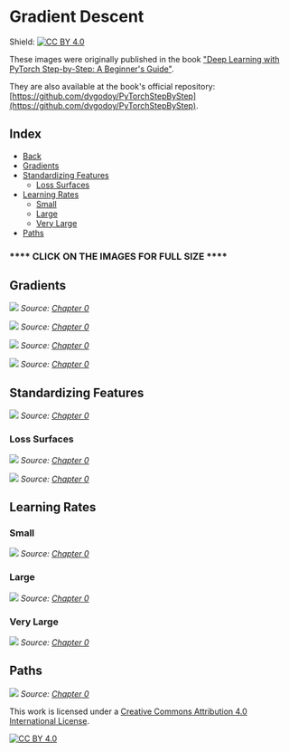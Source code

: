 # Gradient Descent

Shield: [![CC BY 4.0][cc-by-shield]][cc-by]

These images were originally published in the book ["Deep Learning with PyTorch Step-by-Step: A Beginner's Guide"](https://leanpub.com/pytorch).

They are also available at the book's official repository: [https://github.com/dvgodoy/PyTorchStepByStep](https://github.com/dvgodoy/PyTorchStepByStep).

## Index

- [Back](https://github.com/dvgodoy/dl-visuals)
- [Gradients](#gradients)
- [Standardizing Features](#standardizing-features)
    - [Loss Surfaces](#loss-surfaces)
- [Learning Rates](#learning-rates)
    - [Small](#small)
    - [Large](#large)
    - [Very Large](#very-large)
- [Paths](#paths)

### **** CLICK ON THE IMAGES FOR FULL SIZE ****

## Gradients

![](https://raw.githubusercontent.com/dvgodoy/dl-visuals/main/Gradient%20Descent/surface.png)
*Source: [Chapter 0](https://github.com/dvgodoy/PyTorchStepByStep/blob/master/Chapter00.ipynb)*

![](https://raw.githubusercontent.com/dvgodoy/dl-visuals/main/Gradient%20Descent/surface_fixedb.png)
*Source: [Chapter 0](https://github.com/dvgodoy/PyTorchStepByStep/blob/master/Chapter00.ipynb)*

![](https://raw.githubusercontent.com/dvgodoy/dl-visuals/main/Gradient%20Descent/surface_fixedw.png)
*Source: [Chapter 0](https://github.com/dvgodoy/PyTorchStepByStep/blob/master/Chapter00.ipynb)*

![](https://raw.githubusercontent.com/dvgodoy/dl-visuals/main/Gradient%20Descent/gradient_parm.png)
*Source: [Chapter 0](https://github.com/dvgodoy/PyTorchStepByStep/blob/master/Chapter00.ipynb)*

## Standardizing Features

![](https://raw.githubusercontent.com/dvgodoy/dl-visuals/main/Gradient%20Descent/scaled_x.png)
*Source: [Chapter 0](https://github.com/dvgodoy/PyTorchStepByStep/blob/master/Chapter00.ipynb)*

### Loss Surfaces

![](https://raw.githubusercontent.com/dvgodoy/dl-visuals/main/Gradient%20Descent/scaled_surface.png)
*Source: [Chapter 0](https://github.com/dvgodoy/PyTorchStepByStep/blob/master/Chapter00.ipynb)*

![](https://raw.githubusercontent.com/dvgodoy/dl-visuals/main/Gradient%20Descent/bad_surface.png)
*Source: [Chapter 0](https://github.com/dvgodoy/PyTorchStepByStep/blob/master/Chapter00.ipynb)*

## Learning Rates

### Small

![](https://raw.githubusercontent.com/dvgodoy/dl-visuals/main/Gradient%20Descent/small_lr.png)
*Source: [Chapter 0](https://github.com/dvgodoy/PyTorchStepByStep/blob/master/Chapter00.ipynb)*

### Large

![](https://raw.githubusercontent.com/dvgodoy/dl-visuals/main/Gradient%20Descent/big_lr.png)
*Source: [Chapter 0](https://github.com/dvgodoy/PyTorchStepByStep/blob/master/Chapter00.ipynb)*

### Very Large

![](https://raw.githubusercontent.com/dvgodoy/dl-visuals/main/Gradient%20Descent/verybig_lr.png)
*Source: [Chapter 0](https://github.com/dvgodoy/PyTorchStepByStep/blob/master/Chapter00.ipynb)*

## Paths

![](https://raw.githubusercontent.com/dvgodoy/dl-visuals/main/Gradient%20Descent/paths.png)
*Source: [Chapter 0](https://github.com/dvgodoy/PyTorchStepByStep/blob/master/Chapter00.ipynb)*

This work is licensed under a
[Creative Commons Attribution 4.0 International License][cc-by].

[![CC BY 4.0][cc-by-image]][cc-by]

[cc-by]: http://creativecommons.org/licenses/by/4.0/
[cc-by-image]: https://i.creativecommons.org/l/by/4.0/88x31.png
[cc-by-shield]: https://img.shields.io/badge/License-CC%20BY%204.0-lightgrey.svg
